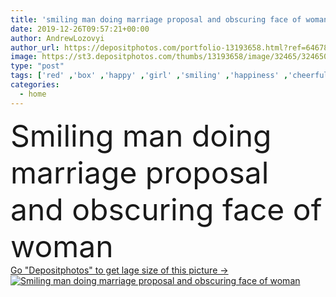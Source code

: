 ```yaml
---
title: 'smiling man doing marriage proposal and obscuring face of woman '
date: 2019-12-26T09:57:21+00:00
author: AndrewLozovyi
author_url: https://depositphotos.com/portfolio-13193658.html?ref=64678756
image: https://st3.depositphotos.com/thumbs/13193658/image/32465/324650008/api_thumb_450.jpg?forcejpeg=true
type: "post"
tags: ['red' ,'box' ,'happy' ,'girl' ,'smiling' ,'happiness' ,'cheerful' ,'caucasian' ,'smile' ,'man' ,'european' ,'bed' ,'emotion' ,'home' ,'couple' ,'woman' ,'emotional' ,'together' ,'togetherness' ,'indoors' ,'inside' ,'apartment' ,'casual' ,'sweater' ,'T shirt' ,'handsome' ,'positive' ,'bedroom' ,'relationship' ,'boyfriend' ,'girlfriend' ,'good looking' ,'Two People' ,'young adult' ,'Marriage proposal' ,'engagement ring' ,'obscure face' ]
categories: 
  - home
---
```

<div aling="center">
            <font size="60"> Smiling man doing marriage proposal and obscuring face of woman</font>   
</div>
<div>
    <a href='https://st3.depositphotos.com/thumbs/13193658/image/32465/324650008/api_thumb_450.jpg?forcejpeg=true?ref=64678756' target=_blank > Go "Depositphotos" to get lage size of this picture ->
        <img href='https://st3.depositphotos.com/thumbs/13193658/image/32465/324650008/api_thumb_450.jpg?forcejpeg=true?ref=64678756' src='https://st3.depositphotos.com/13193658/32465/i/950/depositphotos_324650008-stock-photo-smiling-man-doing-marriage-proposal.jpg?forcejpeg=true' alt='Smiling man doing marriage proposal and obscuring face of woman' >
    </a>
</div>
